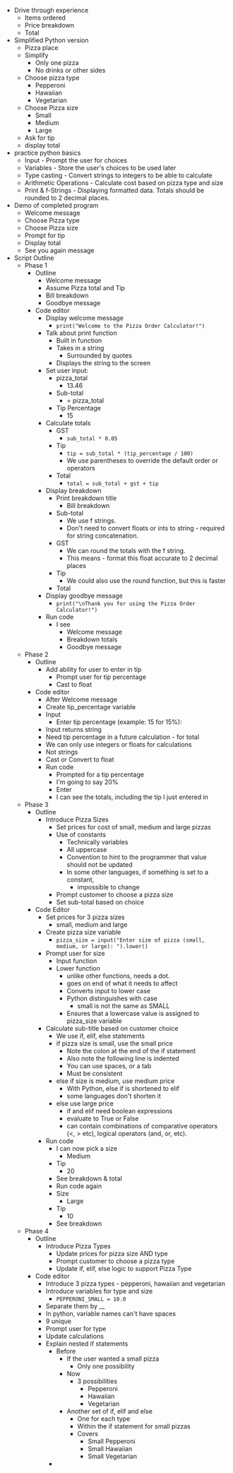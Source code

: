 - Drive through experience
	- Items ordered
	- Price breakdown
	- Total
- Simplified Python version
	- Pizza place
	- Simplify
		- Only one pizza
		- No drinks or other sides
	- Choose pizza type
		- Pepperoni
		- Hawaiian
		- Vegetarian
	- Choose Pizza size
		- Small
		- Medium
		- Large
	- Ask for tip
	- display total
- practice python basics
	- Input - Prompt the user for choices
	- Variables - Store the user's choices to be used later
	- Type casting - Convert strings to integers to be able to calculate
	- Arithmetic Operations - Calculate cost based on pizza type and size
	- Print & f-Strings - Displaying formatted data. Totals should be rounded to 2 decimal places.
- Demo of completed program
	- Welcome message
	- Choose Pizza type
	- Choose Pizza size
	- Prompt for tip
	- Display total
	- See you again message
- Script Outline
	- Phase 1 
		- Outline
			- Welcome message
			- Assume Pizza total and Tip
			- Bill breakdown
			- Goodbye message
		- Code editor
			- Display welcome message
				- `print("Welcome to the Pizza Order Calculator!")`
			- Talk about print function
				- Built in function
				- Takes in a string
					- Surrounded by quotes
				- Displays the string to the screen
			- Set user input:
				- pizza_total
					- 13.46
				- Sub-total
					- = pizza_total
				- Tip Percentage
					- 15
			- Calculate totals
				- GST
					- `sub_total * 0.05`
				- Tip
					- `tip = sub_total * (tip_percentage / 100)`
					- We use parentheses to override the default order or operators
				- Total
					- `total = sub_total + gst + tip`
			- Display breakdown
				- Print breakdown title
					- Bill breakdown
				- Sub-total
					- We use f strings.
					- Don't need to convert floats or ints to string - required for string concatenation.
				- GST
					- We can round the totals with the f string.
					- This means - format this float accurate to 2 decimal places
				- Tip
					- We could also use the round function, but this is faster
				- Total
			- Display goodbye message
				- `print("\nThank you for using the Pizza Order Calculator!")`
			- Run code
				- I see
					- Welcome message
					- Breakdown totals
					- Goodbye message
	- Phase 2
		- Outline
			- Add ability for user to enter in tip
				- Prompt user for tip percentage
				- Cast to float
		- Code editor
			- After Welcome message
			- Create tip_percentage variable
			- Input
				- Enter tip percentage (example: 15 for 15%):
			- Input returns string
			- Need tip percentage in a future calculation - for total
			- We can only use integers or floats for calculations
			- Not strings
			- Cast or Convert to float
			- Run code
				- Prompted for a tip percentage
				- I'm going to say 20%
				- Enter
				- I can see the totals, including the tip I just entered in
	- Phase 3
		- Outline
			- Introduce Pizza Sizes
				- Set prices for cost of small, medium and large pizzas
				- Use of constants
					- Technically variables
					- All uppercase
					- Convention to hint to the programmer that value should not be updated
					- In some other languages, if something is set to a constant,
						- impossible to change
				- Prompt customer to choose a pizza size
				- Set sub-total based on choice
		- Code Editor
			- Set prices for 3 pizza sizes
				- small, medium and large
			- Create pizza size variable
				- `pizza_size = input("Enter size of pizza (small, medium, or large): ").lower()`
			- Prompt user for size
				- Input function
				- Lower function
					- unlike other functions, needs a dot.
					- goes on end of what it needs to affect
					- Converts input to lower case
					- Python distinguishes with case
						- small is not the same as SMALL
					- Ensures that a lowercase value is assigned to pizza_size variable
			- Calculate sub-title based on customer choice
				- We use if, elif, else statements
				- if pizza size is small, use the small price
					- Note the colon at the end of the if statement
					- Also note the following line is indented
					- You can use spaces, or a tab
					- Must be consistent
				- else if size is medium, use medium price
					- With Python, else if is shortened to elif
					- some languages don't shorten it
				- else use large price
					- if and elif need boolean expressions 
					- evaluate to True or False
					- can contain combinations of comparative operators (<, > etc), logical operators (and, or, etc).
			- Run code
				- I can now pick a size
					- Medium
				- Tip
					- 20
				- See breakdown & total
				- Run code again
				- Size
					- Large
				- Tip
					- 10
				- See breakdown
	- Phase 4
		- Outline
			- Introduce Pizza Types
				- Update prices for pizza size AND type
				- Prompt customer to choose a pizza type
				- Update if, elif, else logic to support Pizza Type
		- Code editor
			- Introduce 3 pizza types - pepperoni, hawaiian and vegetarian
			- Introduce variables for type and size
				- `PEPPERONI_SMALL = 10.0`
			- Separate them by __
			- In python, variable names can't have spaces
			- 9 unique 
			- Prompt user for type
			- Update calculations
			- Explain nested if statements
				- Before
					- If the user wanted a small pizza
						- Only one possibility
					- Now
						- 3 possibilities
							- Pepperoni
							- Hawaiian
							- Vegetarian
					- Another set of if, elif and else
						- One for each type
						- Within the if statement for small pizzas
						- Covers 
							- Small Pepperoni
							- Small Hawaiian
							- Small Vegetarian
				-